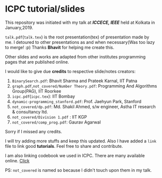 # ICPC tutorial/slides

This repository was initiated with my talk at ***ICCECE, IEEE*** held at Kolkata in January,2019.

`talk.pdf`(`talk.tex`) is the root presentation(tex) of presentation made by me. I detoured to other presentations as and when necessary(Was too lazy to merge! :p) Thanks **Bhavit** for helping me create this. 

Other slides and works are adapted from other institutes programming pages that are published online.

I would like to give due **credits** to respective slide/notes creators:

1. `BinarySearch.pdf`: Bhavit Sharma and Prateek Karnal, IIT Patna
2. `graph.pdf`,`not_covered/Number Theory.pdf`: Programming And Algorithms Group(PAG), IIT Roorkee
3. `icpc.pdf`(`icpc.tex`): IIT Bombay
4. `dynamic-programming_stanford.pdf`: Prof. Jaehyun Park, Stanford
5. `not_covered/dp.pdf`: Md. Shakil Ahmed, s/w engineer, Astha IT research & consultancy ltd.
6. `not_covered/Division 1.pdf` : IIT KGP
7. `not_covered/comp_prog.pdf`: Gaurav Agarwal

Sorry if I missed any credits. 

I will try adding more stuffs and keep this updated.
Also I have added a `link` file to link good **tutorials**. Feel free to share and contribute.

I am also linking codebook we used in ICPC. There are many available online. [Click](https://github.com/ankesh007/Tested-Codes-for-Codebook)

PS: `not_covered` is named so because I didn't touch upon them in my talk.
